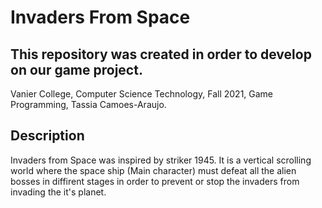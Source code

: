# Invaders From Space
## This repository was created in order to develop on our game project.
Vanier College, Computer Science Technology, Fall 2021, Game Programming, Tassia Camoes-Araujo.
## Description
Invaders from Space was inspired by striker 1945. It is a vertical scrolling world where the space ship (Main character) must defeat all the alien bosses in diffirent stages in order to prevent or stop the invaders from invading the it's planet. 
